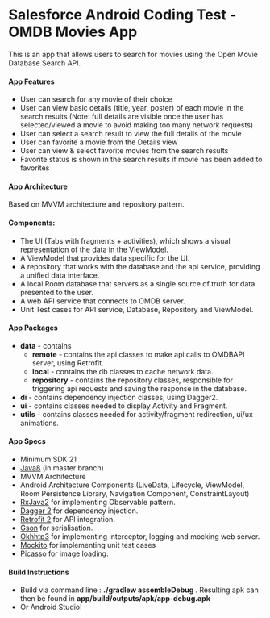 # Salesforce Android Coding Test - OMDB Movies App
This is an app that allows users to search for movies using the Open Movie Database Search API.

#### App Features
* User can search for any movie of their choice
* User can view basic details (title, year, poster) of each movie in the search results 
(Note: full details are visible once the user has selected/viewed a movie to avoid making too many network requests)
* User can select a search result to view the full details of the movie
* User can favorite a movie from the Details view
* User can view & select favorite movies from the search results
* Favorite status is shown in the search results if movie has been added to favorites

#### App Architecture 
Based on MVVM architecture and repository pattern.
 
#### Components:

* The UI (Tabs with fragments + activities), which shows a visual representation of the data in the ViewModel.
* A ViewModel that provides data specific for the UI.
* A repository that works with the database and the api service, providing a unified data interface.
* A local Room database that servers as a single source of truth for data presented to the user. 
* A web API service that connects to OMDB server.
* Unit Test cases for API service, Database, Repository and ViewModel.


#### App Packages
* <b>data</b> - contains 
    * <b>remote</b> - contains the api classes to make api calls to OMDBAPI server, using Retrofit. 
    * <b>local</b> - contains the db classes to cache network data.
    * <b>repository</b> - contains the repository classes, responsible for triggering api requests and saving the response in the database.
* <b>di</b> - contains dependency injection classes, using Dagger2.   
* <b>ui</b> - contains classes needed to display Activity and Fragment.
* <b>utils</b> - contains classes needed for activity/fragment redirection, ui/ux animations.


#### App Specs
* Minimum SDK 21
* [Java8](https://java.com/en/download/faq/java8.xml) (in master branch)
* MVVM Architecture
* Android Architecture Components (LiveData, Lifecycle, ViewModel, Room Persistence Library, Navigation Component, ConstraintLayout)
* [RxJava2](https://github.com/ReactiveX/RxJava) for implementing Observable pattern.
* [Dagger 2](https://google.github.io/dagger/) for dependency injection.
* [Retrofit 2](https://square.github.io/retrofit/) for API integration.
* [Gson](https://github.com/google/gson) for serialisation.
* [Okhhtp3](https://github.com/square/okhttp) for implementing interceptor, logging and mocking web server.
* [Mockito](https://site.mockito.org/) for implementing unit test cases
* [Picasso](http://square.github.io/picasso/) for image loading.

#### Build Instructions
* Build via command line : <b>./gradlew assembleDebug </b>. Resulting apk can then be found in <b>app/build/outputs/apk/app-debug.apk</b>
* Or Android Studio!